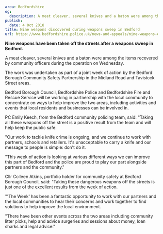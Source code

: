 ```yaml
area: Bedfordshire
og:
  description: A meat cleaver, several knives and a baton were among the items recovered by community officers during the operation on Wednesday.
publish:
  date: 4 Oct 2018
title: Nine weapons discovered during weapons sweep in Bedford
url: https://www.bedfordshire.police.uk/news-and-appeals/nine-weapons-discovered-bedford-oct2018
```

**Nine weapons have been taken off the streets after a weapons sweep in Bedford.**

A meat cleaver, several knives and a baton were among the items recovered by community officers during the operation on Wednesday.

The work was undertaken as part of a joint week of action by the Bedford Borough Community Safety Partnership in the Midland Road and Tavistock Street areas.

Bedford Borough Council, Bedfordshire Police and Bedfordshire Fire and Rescue Service will be working in partnership with the local community to concentrate on ways to help improve the two areas, including activities and events that local residents and businesses can be involved in.

PC Emily Keech, from the Bedford community policing team, said: "Taking all these weapons off the street is a positive result from the team and will help keep the public safe.

"Our work to tackle knife crime is ongoing, and we continue to work with partners, schools and retailers. It's unacceptable to carry a knife and our message to people is simple: don't do it.

"This week of action is looking at various different ways we can improve this part of Bedford and the police are proud to play our part alongside partners and the community."

Cllr Colleen Atkins, portfolio holder for community safety at Bedford Borough Council, said: "Taking these dangerous weapons off the streets is just one of the excellent results from the week of action.

"'The Week' has been a fantastic opportunity to work with our partners and the local communities to hear their concerns and work together to find solutions to help improve the local environment.

"There have been other events across the two areas including community litter picks, help and advice surgeries and sessions about money, loan sharks and legal advice."
